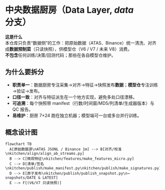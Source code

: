 # 中央数据厨房（Data Layer, *data* 分支）

**这是什么**  
本仓库只负责“数据侧”的工作：把原始数据（ATAS、Binance）统一清洗、对齐成**数据预制菜**（只读快照），供模型仓（V6 / V7 / 未来 V8）消费。  
**不包含**任何训练/决策/回测代码；那些在各自模型仓维护。

## 为什么要拆分
- **职责单一**：数据厨房专注采集→对齐→特征→快照发布**数据**；**模型仓**专注训练→验证→发布。  
- **口径一致**：对齐与特征派生在一个地方实现，避免多处口径漂移。  
- **可追溯**：每个快照带 manifest（行数/时间窗/MD5/列清单/生成器版本）与 QC 报告。  
- **易维护**：厨房 7×24 跑在独立机器；模型端可一台或多台并行训练。

## 概念设计图
```mermaid
flowchart TB
  A[原始数据源\nATAS JSONL / Binance 1m] --> B[对齐/校准\nkitchen/align/align_ab_streams.py]
  B --> C[微观特征\nkitchen/features/make_features_micro.py]
  C --> D[清单/签名\nkitchen/publish/make_manifest.py\nkitchen/publish/make_signatures.py]
  D --> E[原子发布\nkitchen/publish/publish_snapshot.py\n→ snapshots/DATE & LATEST]
  E --> F[(V6/V7 只读快照)]
```
